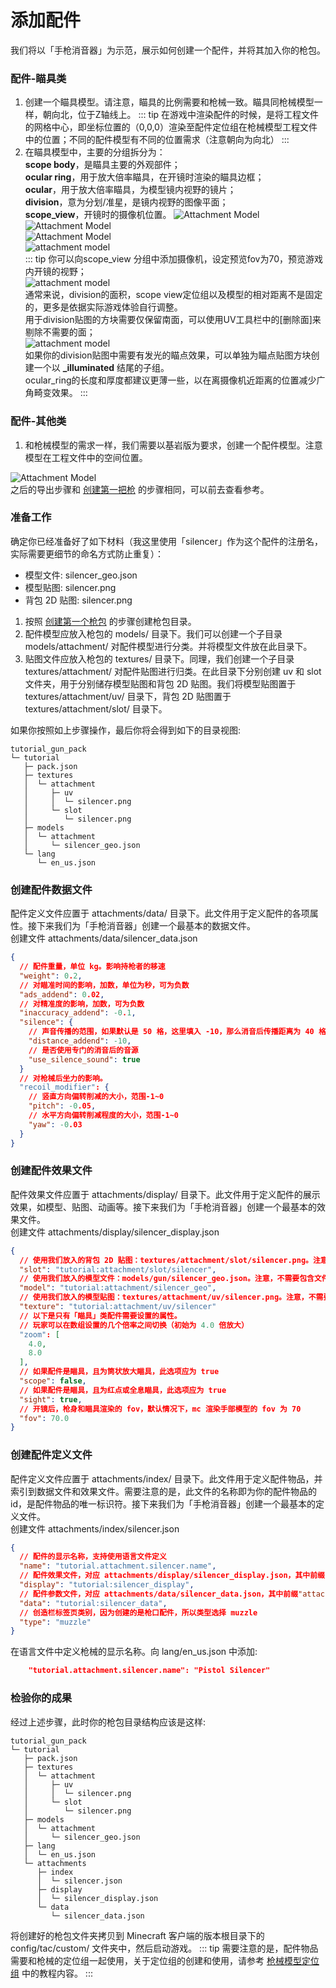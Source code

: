 # 添加配件
我们将以「手枪消音器」为示范，展示如何创建一个配件，并将其加入你的枪包。    

### 配件-瞄具类  
1. 创建一个瞄具模型。请注意，瞄具的比例需要和枪械一致。瞄具同枪械模型一样，朝向北，位于Z轴线上。
::: tip
在游戏中渲染配件的时候，是将工程文件的网格中心，即坐标位置的（0,0,0）渲染至配件定位组在枪械模型工程文件中的位置；不同的配件模型有不同的位置需求（注意朝向为向北）
:::
2. 在瞄具模型中，主要的分组拆分为：  
**scope body**，是瞄具主要的外观部件；  
**ocular ring**，用于放大倍率瞄具，在开镜时渲染的瞄具边框；  
**ocular**，用于放大倍率瞄具，为模型镜内视野的镜片；  
**division**，意为分划/准星，是镜内视野的图像平面；  
**scope_view**，开镜时的摄像机位置。
![Attachment Model](./scope_groups.png)  
![Attachment Model](./scope_model.png)  
![Attachment Model](./ocular.png)  
![attachment model](./division.png)  
::: tip
你可以向scope_view 分组中添加摄像机，设定预览fov为70，预览游戏内开镜的视野；  
![attachment model](./scope_view.png)  
通常来说，division的面积，scope view定位组以及模型的相对距离不是固定的，更多是依据实际游戏体验自行调整。  
用于division贴图的方块需要仅保留南面，可以使用UV工具栏中的[删除面]来剔除不需要的面；  
![attachment model](./remove_face.png)  
如果你的division贴图中需要有发光的瞄点效果，可以单独为瞄点贴图方块创建一个以 **_illuminated** 结尾的子组。  
ocular_ring的长度和厚度都建议更薄一些，以在离摄像机近距离的位置减少广角畸变效果。
:::



### 配件-其他类
1. 和枪械模型的需求一样，我们需要以基岩版为要求，创建一个配件模型。注意模型在工程文件中的空间位置。  

![Attachment Model](./attachment_model.png)   
之后的导出步骤和 [创建第一把枪](/zh/gunpack/first_gun/) 的步骤相同，可以前去查看参考。

### 准备工作
确定你已经准备好了如下材料（我这里使用「silencer」作为这个配件的注册名，实际需要更细节的命名方式防止重复）：
- 模型文件: silencer_geo.json
- 模型贴图: silencer.png
- 背包 2D 贴图: silencer.png    
1. 按照 [创建第一个枪包](/zh/gunpack/first_gunpack/) 的步骤创建枪包目录。
2. 配件模型应放入枪包的 models/ 目录下。我们可以创建一个子目录 models/attachment/ 对配件模型进行分类。并将模型文件放在此目录下。
3. 贴图文件应放入枪包的 textures/ 目录下。同理，我们创建一个子目录 textures/attachment/ 对配件贴图进行归类。在此目录下分别创建 uv 和 slot 文件夹，用于分别储存模型贴图和背包 2D 贴图。我们将模型贴图置于 textures/attachment/uv/ 目录下，背包 2D 贴图置于 textures/attachment/slot/ 目录下。   

如果你按照如上步骤操作，最后你将会得到如下的目录视图:
```
tutorial_gun_pack
└─ tutorial
   ├─ pack.json
   ├─ textures
   │  └─ attachment
   │     ├─ uv
   │     │  └─ silencer.png
   │     └─ slot
   │        └─ silencer.png
   ├─ models
   │  └─ attachment
   │     └─ silencer_geo.json
   └─ lang
      └─ en_us.json
```
### 创建配件数据文件
配件定义文件应置于 attachments/data/ 目录下。此文件用于定义配件的各项属性。接下来我们为「手枪消音器」创建一个最基本的数据文件。   
创建文件 attachments/data/silencer_data.json 
``` json
{
  // 配件重量，单位 kg。影响持枪者的移速
  "weight": 0.2,
  // 对瞄准时间的影响，加数，单位为秒，可为负数
  "ads_addend": 0.02,
  // 对精准度的影响，加数，可为负数
  "inaccuracy_addend": -0.1,
  "silence": {
    // 声音传播的范围，如果默认是 50 格，这里填入 -10，那么消音后传播距离为 40 格
    "distance_addend": -10,
    // 是否使用专门的消音后的音源
    "use_silence_sound": true
  }
  // 对枪械后坐力的影响。
  "recoil_modifier": {
    // 竖直方向偏转削减的大小，范围-1~0
    "pitch": -0.05,
    // 水平方向偏转削减程度的大小，范围-1~0
    "yaw": -0.03
  }
}
```
### 创建配件效果文件
配件效果文件应置于 attachments/display/ 目录下。此文件用于定义配件的展示效果，如模型、贴图、动画等。接下来我们为「手枪消音器」创建一个最基本的效果文件。   
创建文件 attachments/display/silencer_display.json
``` json
{
  // 使用我们放入的背包 2D 贴图：textures/attachment/slot/silencer.png。注意，不需要包含文件后缀，也不要包含开头的 "textures/"
  "slot": "tutorial:attachment/slot/silencer",
  // 使用我们放入的模型文件：models/gun/silencer_geo.json。注意，不需要包含文件后缀，也不要包含开头的 "models/"
  "model": "tutorial:attachment/silencer_geo",
  // 使用我们放入的模型贴图：textures/attachment/uv/silencer.png。注意，不需要包含文件后缀，也不要包含开头的 "textures/"
  "texture": "tutorial:attachment/uv/silencer"
  // 以下是只有「瞄具」类配件需要设置的属性。
  // 玩家可以在数组设置的几个倍率之间切换（初始为 4.0 倍放大）
  "zoom": [
    4.0,
    8.0
  ],
  // 如果配件是瞄具，且为筒状放大瞄具，此选项应为 true
  "scope": false,
  // 如果配件是瞄具，且为红点或全息瞄具，此选项应为 true
  "sight": true,
  // 开镜后，枪身和瞄具渲染的 fov，默认情况下，mc 渲染手部模型的 fov 为 70
  "fov": 70.0
}
```
### 创建配件定义文件
配件定义文件应置于 attachments/index/ 目录下。此文件用于定义配件物品，并索引到数据文件和效果文件。需要注意的是，此文件的名称即为你的配件物品的 id，是配件物品的唯一标识符。接下来我们为「手枪消音器」创建一个最基本的定义文件。   
创建文件 attachments/index/silencer.json
``` json
{
  // 配件的显示名称，支持使用语言文件定义
  "name": "tutorial.attachment.silencer.name",
  // 配件效果文件，对应 attachments/display/silencer_display.json，其中前缀"attachments/display/"和后缀".json"不需要包含
  "display": "tutorial:silencer_display",
  // 配件参数文件，对应 attachments/data/silencer_data.json，其中前缀"attachments/data/"和后缀".json"不需要包含
  "data": "tutorial:silencer_data",
  // 创造栏标签页类别，因为创建的是枪口配件，所以类型选择 muzzle
  "type": "muzzle"
}
```
在语言文件中定义枪械的显示名称。向 lang/en_us.json 中添加:
``` json
    "tutorial.attachment.silencer.name": "Pistol Silencer"
```
### 检验你的成果
经过上述步骤，此时你的枪包目录结构应该是这样:
```
tutorial_gun_pack
└─ tutorial
   ├─ pack.json
   ├─ textures
   │  └─ attachment
   │     ├─ uv
   │     │  └─ silencer.png
   │     └─ slot
   │        └─ silencer.png
   ├─ models
   │  └─ attachment
   │     └─ silencer_geo.json
   ├─ lang
   │  └─ en_us.json
   └─ attachments
      ├─ index
      │  └─ silencer.json
      ├─ display
      │  └─ silencer_display.json
      └─ data
         └─ silencer_data.json
```
将创建好的枪包文件夹拷贝到 Minecraft 客户端的版本根目录下的 config/tac/custom/ 文件夹中，然后启动游戏。
::: tip
需要注意的是，配件物品需要和枪械的定位组一起使用，关于定位组的创建和使用，请参考 [枪械模型定位组](/zh/gunpack/gun_positioning/) 中的教程内容。
:::